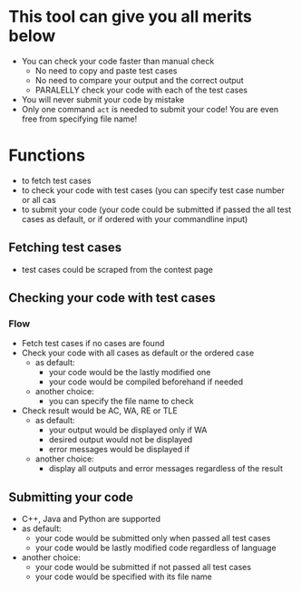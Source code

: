 # This tool can give you all merits below
* You can check your code faster than manual check
  * No need to copy and paste test cases
  * No need to compare your output and the correct output
  * PARALELLY check your code with each of the test cases
* You will never submit your code by mistake
* Only one command `act` is needed to submit your code! You are even free from specifying file name!

# Functions
* to fetch test cases
* to check your code with test cases (you can specify test case number or all cas
* to submit your code (your code could be submitted if passed the all test cases as default, or if ordered with your commandline input)

## Fetching test cases
* test cases could be scraped from the contest page

## Checking your code with test cases

### Flow
* Fetch test cases if no cases are found
* Check your code with all cases as default or the ordered case
  * as default:
    * your code would be the lastly modified one
    * your code would be compiled beforehand if needed
  * another choice:
    * you can specify the file name to check
* Check result would be AC, WA, RE or TLE
  * as default:
    * your output would be displayed only if WA
    * desired output would not be displayed
    * error messages would be displayed if 
  * another choice:
    * display all outputs and error messages regardless of the result
    
## Submitting your code
* C++, Java and Python are supported
* as default:
  * your code would be submitted only when passed all test cases
  * your code would be lastly modified code regardless of language
* another choice:
  * your code would be submitted if not passed all test cases
  * your code would be specified with its file name

